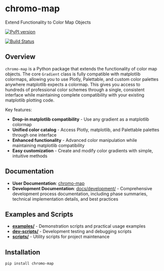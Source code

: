 # chromo-map
Extend Functionality to Color Map Objects

[![PyPI version](https://badge.fury.io/py/chromo-map.svg)](https://badge.fury.io/py/chromo-map)

[![Build Status](https://github.com/pirsquared/chromo-map/actions/workflows/publish-pypi-pages.yml/badge.svg)](https://github.com/pirsquared/chromo-map/actions)

## Overview

`chromo-map` is a Python package that extends the functionality of color map objects. The core `Gradient` class is fully compatible with matplotlib colormaps, allowing you to use Plotly, Palettable, and custom color palettes anywhere matplotlib expects a colormap. This gives you access to hundreds of professional color schemes through a single, consistent interface while maintaining complete compatibility with your existing matplotlib plotting code.

Key features:
- **Drop-in matplotlib compatibility** - Use any gradient as a matplotlib colormap
- **Unified color catalog** - Access Plotly, matplotlib, and Palettable palettes through one interface  
- **Enhanced functionality** - Advanced color manipulation while maintaining matplotlib compatibility
- **Easy customization** - Create and modify color gradients with simple, intuitive methods

## Documentation

- **User Documentation**: [chromo-map](https://pirsquared.github.io/chromo-map/)
- **Development Documentation**: [docs/development/](docs/development/) - Comprehensive development process documentation, including phase summaries, technical implementation details, and best practices

## Examples and Scripts

- **[examples/](examples/)** - Demonstration scripts and practical usage examples
- **[dev-scripts/](dev-scripts/)** - Development testing and debugging scripts  
- **[scripts/](scripts/)** - Utility scripts for project maintenance

## Installation

`pip install chromo-map`
